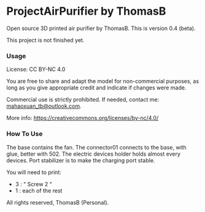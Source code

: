 # ProjectAirPurifier by ThomasB

Open source 3D printed air purifier by ThomasB. This is version 0.4 (beta).

This project is not finished yet.


### Usage 
License: CC BY-NC 4.0  

You are free to share and adapt the model for non-commercial purposes, as long as you give appropriate credit and indicate if changes were made.  

Commercial use is strictly prohibited. If needed, contact me: mahaoxuan_tb@outlook.com.

More info: https://creativecommons.org/licenses/by-nc/4.0/


### How To Use

The base contains the fan. The connector01 connects to the base, with glue, better with 502. The electric devices holder holds almost every devices. Port stabilizer is to make the charging port stable.

You will need to print: 

- 3 : “ Screw 2 “
- 1 : each of the rest


All rights reserved, ThomasB (Personal).
